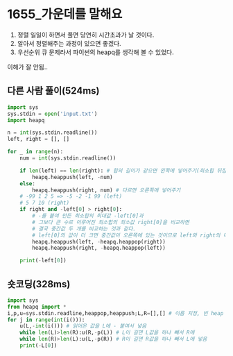 # 1655_가운데를 말해요

1) 정렬 일일이 하면서 풀면 당연히 시간초과가 날 것이다.
2) 알아서 정렬해주는 과정이 있으면 좋겠다.
3) 우선순위 큐 문제라서 파이썬의 heapq를 생각해 볼 수 있었다.

이해가 잘 안됨..



## 다른 사람 풀이(524ms)

```python
import sys
sys.stdin = open('input.txt')
import heapq

n = int(sys.stdin.readline())
left, right = [], []

for _ in range(n):
    num = int(sys.stdin.readline())

    if len(left) == len(right): # 힙의 길이가 같으면 왼쪽에 넣어주기(최소힙 뒤집은거)
        heapq.heappush(left, -num)
    else:
        heapq.heappush(right, num) # 다르면 오른쪽에 넣어주기
	# -99 1 2 5 => -5 -2 -1 99 (left)
    # 5 7 10 (right)
    if right and -left[0] > right[0]: 
        # -를 붙여 만든 최소힙의 최대값 -left[0]과 
        # 그보다 큰 수르 이루어진 최소힙의 최소값 right[0]을 비교하면
        # 결국 중간값 두 개를 비교하는 것과 같다.
        # left[0]의 값이 더 크면 중간값이 오른쪽에 있는 것이므로 left와 right의 마지막 원소를 바			꿔준다.
        heapq.heappush(left, -heapq.heappop(right))
        heapq.heappush(right, -heapq.heappop(left))

    print(-left[0])
```



## 숏코딩(328ms)

```python
import sys
from heapq import *
i,p,u=sys.stdin.readline,heappop,heappush;L,R=[],[] # 이름 지정, 빈 heap 생성
for j in range(int(i())):
    u(L,-int(i())) # 읽어온 값을 L에 - 붙여서 넣음
    while len(L)>len(R):u(R,-p(L)) # L이 길면 L값을 하나 빼서 R에
    while len(R)>len(L):u(L,-p(R)) # R이 길면 R값을 하나 빼서 L에 넣음
    print(-L[0])
```

